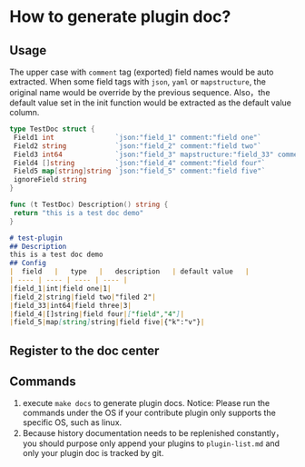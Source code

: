 # How to generate plugin doc?

## Usage

The upper case with `comment` tag (exported) field names would be auto extracted. When some field tags with `json`, `yaml`
or `mapstructure`, the original name would be override by the previous sequence. Also，the default value set in the init function would be extracted as the default value column.

``` go
type TestDoc struct {
 Field1 int               `json:"field_1" comment:"field one"`
 Field2 string            `json:"field_2" comment:"field two"`
 Field3 int64             `json:"field_3" mapstructure:"field_33" comment:"field three"`
 Field4 []string          `json:"field_4" comment:"field four"`
 Field5 map[string]string `json:"field_5" comment:"field five"`
 ignoreField string
}

func (t TestDoc) Description() string {
 return "this is a test doc demo"
}
```

``` markdown
# test-plugin
## Description
this is a test doc demo
## Config
|  field   |   type   |   description   | default value   |
| ---- | ---- | ---- | ---- |
|field_1|int|field one|1|
|field_2|string|field two|"filed 2"|
|field_33|int64|field three|3|
|field_4|[]string|field four|["field","4"]|
|field_5|map[string]string|field five|{"k":"v"}|
```

## Register to the doc center

## Commands

1. execute `make docs` to generate plugin docs. Notice: Please run the commands under the OS if your contribute plugin
   only supports the specific OS, such as linux.
2. Because history documentation needs to be replenished constantly，you should purpose only append your plugins to `plugin-list.md` and only your plugin doc is tracked by git.
